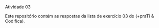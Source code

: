 Atividade 03


Este repositório contém as respostas da lista de exercício 03 do (+praTi & Codifica).

